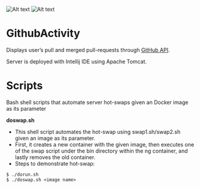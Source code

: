 ![Alt text](https://github.com/khgkim/GithubActivity/tree/master/images/GithubActivity.png?raw=true)
![Alt text](https://github.com/khgkim/GithubActivity/tree/master/images/Results.png?raw=true)

GithubActivity
===
Displays user’s pull and merged pull-requests through [GitHub API](https://developer.github.com/v3/).

Server is deployed with Intellij IDE using Apache Tomcat.

Scripts
===
Bash shell scripts that automate server hot-swaps given an Docker image as its parameter

**doswap.sh**

* This shell script automates the hot-swap using swap1.sh/swap2.sh given an image as its parameter.
* First, it creates a new container with the given image, then executes one of the swap script under the bin directory within the ng container, and lastly removes the old container.  
* Steps to demonstrate hot-swap:
``` 
$ ./dorun.sh
$ ./doswap.sh <image name>  
```

